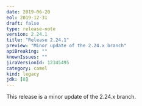 ```yaml
---
date: 2019-06-20
eol: 2019-12-31
draft: false 
type: release-note
version: 2.24.1
title: "Release 2.24.1"
preview: "Minor update of the 2.24.x branch"
apiBreaking: ""
knownIssues: ""
jiraVersionId: 12345495
category: camel
kind: legacy
jdk: [8]
---
```


This release is a minor update of the 2.24.x branch.
